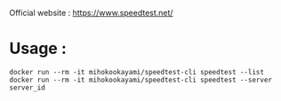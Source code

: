 Official website : https://www.speedtest.net/  
  
# Usage :
    docker run --rm -it mihokookayami/speedtest-cli speedtest --list
    docker run --rm -it mihokookayami/speedtest-cli speedtest --server server_id
